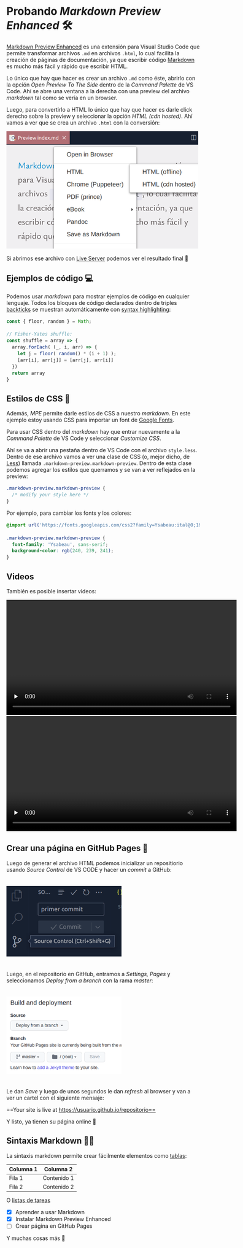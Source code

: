


# Probando _Markdown Preview Enhanced_ 🛠️

[Markdown Preview Enhanced](https://shd101wyy.github.io/markdown-preview-enhanced/#/) es una extensión para Visual Studio Code que permite transformar archivos `.md` en archivos `.html`, lo cual facilita la creación de páginas de documentación, ya que escribir código [Markdown](https://www.markdownguide.org/getting-started/) es mucho más fácil y rápido que escribir HTML.

Lo único que hay que hacer es crear un archivo `.md` como éste, abrirlo con la opción _Open Preview To The Side_ dentro de la _Command Palette_ de VS Code. Ahí se abre una ventana a la derecha con una preview del archivo _markdown_ tal como se vería en un browser.

Luego, para convertirlo a HTML lo único que hay que hacer es darle click derecho sobre la preview y seleccionar la opción _HTML (cdn hosted)_. Ahí vamos a ver que se crea un archivo `.html` con la conversión:

<img 
  src="./assets/markdown-preview.png" 
  alt="markdown preview"
  width="500"
  style="text-align:center;"
/>


Si abrimos ese archivo con [Live Server](https://ritwickdey.github.io/vscode-live-server/) podemos ver el resultado final 🎉️

## Ejemplos de código 💻️

Podemos usar _markdown_ para mostrar ejemplos de código en cualquier lenguaje. Todos los bloques de código declarados dentro de triples [backticks](https://wumbo.net/symbols/backtick/) se muestran automáticamente con [syntax highlighting](https://www.markdownguide.org/extended-syntax/#syntax-highlighting):

```js
const { floor, random } = Math;

// Fisher-Yates shuffle:
const shuffle = array => {
  array.forEach( (_, i, arr) => {
    let j = floor( random() * (i + 1) );
    [arr[i], arr[j]] = [arr[j], arr[i]]
  })
  return array
}
```



## Estilos de CSS 💅️

Además, _MPE_ permite darle estilos de CSS a nuestro _markdown_. En este ejemplo estoy usando CSS para importar un font de [Google Fonts](https://fonts.google.com/).

Para usar CSS dentro del _markdown_ hay que entrar nuevamente a la _Command Palette_ de VS Code y seleccionar _Customize CSS_.

Ahí se va a abrir una pestaña dentro de VS Code con el archivo `style.less`. Dentro de ese archivo vamos a ver una clase de CSS (o, mejor dicho, de [Less](https://lesscss.org/)) llamada `.markdown-preview.markdown-preview`. Dentro de esta clase podemos agregar los estilos que querramos y se van a ver reflejados en la preview:

```css
.markdown-preview.markdown-preview {
  /* modify your style here */
}
```

Por ejemplo, para cambiar los fonts y los colores:

```css
@import url('https://fonts.googleapis.com/css2?family=Ysabeau:ital@0;1&display=swap');

.markdown-preview.markdown-preview {
  font-family: 'Ysabeau', sans-serif;
  background-color: rgb(240, 239, 241);
}
```

## Videos

También es posible insertar videos:

<video width="600" controls preload="none">
  <source src="./assets/ejemplo-leble.webm" type="video/webm">
</video>

<video width="600" controls preload="none">
  <source src="./assets/ejemplo-quijote.webm" type="video/webm">
</video>

## Crear una página en GitHub Pages 📝️ 

Luego de generar el archivo HTML podemos inicializar un repositiorio usando _Source Control_ de VS CODE y hacer un _commit_ a GitHub:

<img 
  src="./assets/primer-commit.png" 
  alt="markdown preview"
  width="300"
  style="margin: 20px auto;"
/>

Luego, en el repositorio en GitHub, entramos a _Settings, Pages_ y seleccionamos _Deploy from a branch_ con la rama _master_:

<img 
  src="./assets/github-pages.png" 
  alt="markdown preview"
  width="300"
  style="margin: 20px auto;"
/>

Le dan _Save_ y luego de unos segundos le dan _refresh_ al browser y van a ver un cartel con el siguiente mensaje:

==Your site is live at https://usuario.github.io/repositorio==

Y listo, ya tienen su página online 🥳️

## Sintaxis Markdown 👨‍💻️

La sintaxis markdown permite crear fácilmente elementos como [tablas](https://www.markdownguide.org/extended-syntax/#tables):

| Columna 1   | Columna 2    |
| ----------- | -----------  |
| Fila 1      | Contenido 1  |
| Fila 2      | Contenido 2  |

O [listas de tareas](https://www.markdownguide.org/extended-syntax/#task-lists)

- [x] Aprender a usar Markdown
- [x] Instalar Markdown Preview Enhanced
- [ ] Crear página en GitHub Pages

Y muchas cosas más 🙂️



